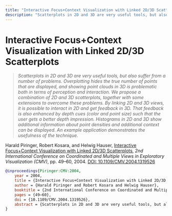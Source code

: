 ```yaml
---
title: "Interactive Focus+Context Visualization with Linked 2D/3D Scatterplots"
description: "Scatterplots in 2D and 3D are very useful tools, but also suffer from a number of problems. Overplotting hides the true number of points that are displayed, and showing point clouds in 3D is problematic both in terms of perception and interaction. We propose a combination of 2D and 3D scatterplots, together with some extensions to overcome these problems. By linking 2D and 3D views, it is possible to interact in 2D and get feedback in 3D. That feedback is also enhanced by depth cues (color and point size) such that the user gets a better depth impression. Histograms in 2D and 3D show additional information about point densities and additional context can be displayed. An example application demonstrates the usefulness of the technique."
---
```


# Interactive Focus+Context Visualization with Linked 2D/3D Scatterplots

> _Scatterplots in 2D and 3D are very useful tools, but also suffer from a number of problems. Overplotting hides the true number of points that are displayed, and showing point clouds in 3D is problematic both in terms of perception and interaction. We propose a combination of 2D and 3D scatterplots, together with some extensions to overcome these problems. By linking 2D and 3D views, it is possible to interact in 2D and get feedback in 3D. That feedback is also enhanced by depth cues (color and point size) such that the user gets a better depth impression. Histograms in 2D and 3D show additional information about point densities and additional context can be displayed. An example application demonstrates the usefulness of the technique._

Harald Piringer, Robert Kosara, and Helwig Hauser, <a href="https://media.eagereyes.org/papers/2004/Piringer-CMV-2004.pdf" target="_blank">Interactive Focus+Context Visualization with Linked 2D/3D Scatterplots</a>, _2nd International Conference on Coordinated and Multiple Views in Exploratory Visualization (CMV)_, pp. 49–60, 2004. <a href="https://dx.doi.org/10.1109/CMV.2004.1319526" target="_new">DOI: 10.1109/CMV.2004.1319526</a>


```bibtex
@inproceedings{Piringer:CMV:2004,
	year = 2004,
	title = {Interactive Focus+Context Visualization with Linked 2D/3D Scatterplots},
	author = {Harald Piringer and Robert Kosara and Helwig Hauser},
	booktitle = {2nd International Conference on Coordinated and Multiple Views in Exploratory Visualization (CMV)},
	pages = {49–60},
	doi = {10.1109/CMV.2004.1319526},
	abstract = {Scatterplots in 2D and 3D are very useful tools, but also suffer from a number of problems. Overplotting hides the true number of points that are displayed, and showing point clouds in 3D is problematic both in terms of perception and interaction. We propose a combination of 2D and 3D scatterplots, together with some extensions to overcome these problems. By linking 2D and 3D views, it is possible to interact in 2D and get feedback in 3D. That feedback is also enhanced by depth cues (color and point size) such that the user gets a better depth impression. Histograms in 2D and 3D show additional information about point densities and additional context can be displayed. An example application demonstrates the usefulness of the technique.},
}
```

